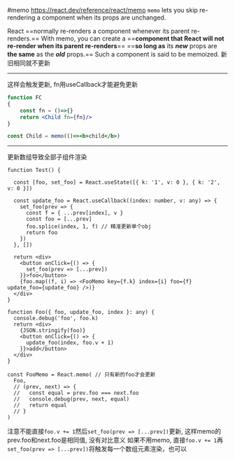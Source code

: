 #memo
https://react.dev/reference/react/memo
`memo` lets you skip re-rendering a component when its props are unchanged.

React ==normally re-renders a component whenever its parent re-renders.== With memo, you can create a ==**component that React will not re-render when its parent re-renders**== ==**so long as** its ***new*** props are **the same** as the ***old*** props.== Such a component is said to be memoized.
新旧相同就不更新

---
这样会触发更新, fn用useCallback才能避免更新
```jsx
function FC
{
	const fn = ()=>{}
	return <Child fn={fn}/>
}

const Child = memo(()=><b>child</b>)
```
--- 

更新数组导致全部子组件渲染
```tsx
function Test() {

  const [foo, set_foo] = React.useState([{ k: '1', v: 0 }, { k: '2', v: 0 }])

  const update_foo = React.useCallback((index: number, v: any) => {
    set_foo(prev => {
      const f = { ...prev[index], v }
      const foo = [...prev]
      foo.splice(index, 1, f) // 精准更新单个obj
      return foo
    })
  }, [])

  return <div>
    <button onClick={() => {
      set_foo(prev => [...prev])
    }}>foo</button>
    {foo.map((f, i) => <FooMemo key={f.k} index={i} foo={f} update_foo={update_foo} />)}
  </div>
}

function Foo({ foo, update_foo, index }: any) {
  console.debug('foo', foo.k)
  return <div>
    {JSON.stringify(foo)}
    <button onClick={() => {
      update_foo(index, foo.v + 1)
    }}>add</button>
  </div>
}

const FooMemo = React.memo( // 只有新的foo才会更新
  Foo,
  // (prev, next) => {
  //   const equal = prev.foo === next.foo
  //   console.debug(prev, next, equal)
  //   return equal
  // }
)
```
注意不能直接`foo.v += 1`然后`set_foo(prev => [...prev])`更新, 这样memo的prev.foo和next.foo是相同值, 没有对比意义
如果不用memo, 直接`foo.v += 1`再 `set_foo(prev => [...prev])`将触发每一个数组元素渲染，也可以
